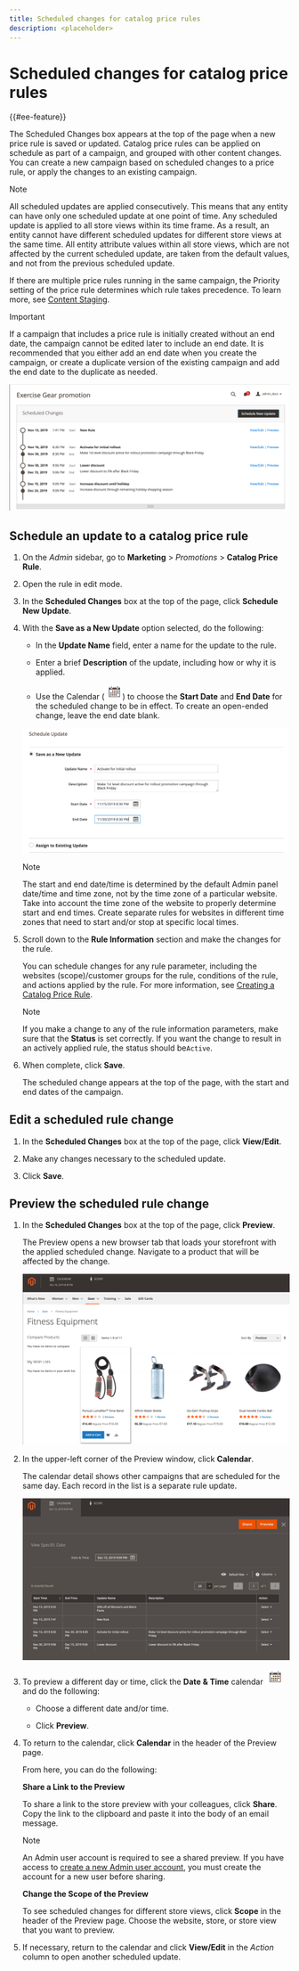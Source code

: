 ```yaml
---
title: Scheduled changes for catalog price rules
description: <placeholder>
---
```

# Scheduled changes for catalog price rules

{{#ee-feature}}

The Scheduled Changes box appears at the top of the page when a new price rule is saved or updated. Catalog price rules can be applied on schedule as part of a campaign, and grouped with other content changes. You can create a new campaign based on scheduled changes to a price rule, or apply the changes to an existing campaign.

>[!NOTE]
>
>All scheduled updates are applied consecutively. This means that any entity can have only one scheduled update at one point of time. Any scheduled update is applied to all store views within its time frame. As a result, an entity cannot have different scheduled updates for different store views at the same time. All entity attribute values within all store views, which are not affected by the current scheduled update, are taken from the default values, and not from the previous scheduled update.

If there are multiple price rules running in the same campaign, the Priority setting of the price rule determines which rule takes precedence. To learn more, see [Content Staging](../content-design/content-staging.md).

>[!IMPORTANT]
>
>If a campaign that includes a price rule is initially created without an end date, the campaign cannot be edited later to include an end date. It is recommended that you either add an end date when you create the campaign, or create a duplicate version of the existing campaign and add the end date to the duplicate as needed.

![Catalog price rule - scheduled changes](./assets/price-rule-catalog-scheduled.png)<!-- zoom -->

## Schedule an update to a catalog price rule

1. On the _Admin_ sidebar, go to **Marketing** > _Promotions_ > **Catalog Price Rule**.

1. Open the rule in edit mode.

1. In the **Scheduled Changes** box at the top of the page, click **Schedule New Update**.

1. With the **Save as a New Update** option selected, do the following:

    - In the **Update Name** field, enter a name for the update to the rule.

    - Enter a brief **Description** of the update, including how or why it is applied.

    - Use the Calendar (![Calendar icon](../assets/icon-calendar.png)) to choose the **Start Date** and **End Date** for the scheduled change to be in effect. To create an open-ended change, leave the end date blank.

    ![Catalog price rules - new scheduled changes](./assets/price-rule-catalog-schedule-update.png)<!-- zoom -->

   >[!NOTE]
   >
   >The start and end date/time is determined by the default Admin panel date/time and time zone, not by the time zone of a particular website. Take into account the time zone of the website to properly determine start and end times. Create separate rules for websites in different time zones that need to start and/or stop at specific local times.

1. Scroll down to the **Rule Information** section and make the changes for the rule.

   You can schedule changes for any rule parameter, including the websites (scope)/customer groups for the rule, conditions of the rule, and actions applied by the rule. For more information, see [Creating a Catalog Price Rule](price-rules-catalog-create.md).

   >[!NOTE]
   >
   >If you make a change to any of the rule information parameters, make sure that the **Status** is set correctly. If you want the change to result in an actively applied rule, the status should be`Active`.

1. When complete, click **Save**.

    The scheduled change appears at the top of the page, with the start and end dates of the campaign.

## Edit a scheduled rule change

1. In the **Scheduled Changes** box at the top of the page, click **View/Edit**.

1. Make any changes necessary to the scheduled update.

1. Click **Save**.

## Preview the scheduled rule change

1. In the **Scheduled Changes** box at the top of the page, click **Preview**.

    The Preview opens a new browser tab that loads your storefront with the applied scheduled change. Navigate to a product that will be affected by the change.

    ![Preview Scheduled Change](./assets/price-rule-catalog-scheduled-update-preview.png)<!-- zoom -->

1. In the upper-left corner of the Preview window, click **Calendar**.

    The calendar detail shows other campaigns that are scheduled for the same day. Each record in the list is a separate rule update.

    ![List of Scheduled Updates for a Specific Date](./assets/price-rule-catalog-scheduled-preview-calendar.png)<!-- zoom -->

1. To preview a different day or time, click the **Date & Time** calendar ![Calendar icon](../assets/icon-calendar.png) and do the following:

    - Choose a different date and/or time.

    - Click **Preview**.

1. To return to the calendar, click **Calendar** in the header of the Preview page.

   From here, you can do the following:

    **Share a Link to the Preview**

    To share a link to the store preview with your colleagues, click **Share**. Copy the link to the clipboard and paste it into the body of an email message.

   >[!NOTE]
   >
   >An Admin user account is required to see a shared preview. If you have access to [create a new Admin user account](https://docs.magento.com/user-guide/system/permissions-users-all.html), you must create the account for a new user before sharing.

    **Change the Scope of the Preview**

    To see scheduled changes for different store views, click **Scope** in the header of the Preview page. Choose the website, store, or store view that you want to preview.

1. If necessary, return to the calendar and click **View/Edit** in the _Action_ column to open another scheduled update.
